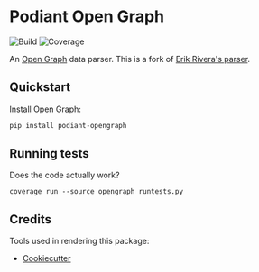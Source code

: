 Podiant Open Graph
==================

![Build](https://git.steadman.io/podiant/opengraph/badges/master/build.svg)
![Coverage](https://git.steadman.io/podiant/opengraph/badges/master/coverage.svg)

An [Open Graph](http://ogp.me/) data parser. This is a fork of [Erik Rivera's parser](https://github.com/erikriver/opengraph).

## Quickstart

Install Open Graph:

```sh
pip install podiant-opengraph
```

## Running tests

Does the code actually work?

```
coverage run --source opengraph runtests.py
```

## Credits

Tools used in rendering this package:

- [Cookiecutter](https://github.com/audreyr/cookiecutter)

